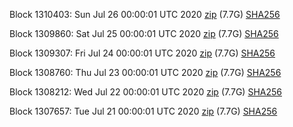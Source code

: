 Block 1310403: Sun Jul 26 00:00:01 UTC 2020 [zip](https://dash-bootstrap.ams3.digitaloceanspaces.com/mainnet/2020-07-26/bootstrap.dat.zip) (7.7G) [SHA256](https://dash-bootstrap.ams3.digitaloceanspaces.com/mainnet/2020-07-26/sha256.txt)

Block 1309860: Sat Jul 25 00:00:01 UTC 2020 [zip](https://dash-bootstrap.ams3.digitaloceanspaces.com/mainnet/2020-07-25/bootstrap.dat.zip) (7.7G) [SHA256](https://dash-bootstrap.ams3.digitaloceanspaces.com/mainnet/2020-07-25/sha256.txt)

Block 1309307: Fri Jul 24 00:00:01 UTC 2020 [zip](https://dash-bootstrap.ams3.digitaloceanspaces.com/mainnet/2020-07-24/bootstrap.dat.zip) (7.7G) [SHA256](https://dash-bootstrap.ams3.digitaloceanspaces.com/mainnet/2020-07-24/sha256.txt)

Block 1308760: Thu Jul 23 00:00:01 UTC 2020 [zip](https://dash-bootstrap.ams3.digitaloceanspaces.com/mainnet/2020-07-23/bootstrap.dat.zip) (7.7G) [SHA256](https://dash-bootstrap.ams3.digitaloceanspaces.com/mainnet/2020-07-23/sha256.txt)

Block 1308212: Wed Jul 22 00:00:01 UTC 2020 [zip](https://dash-bootstrap.ams3.digitaloceanspaces.com/mainnet/2020-07-22/bootstrap.dat.zip) (7.7G) [SHA256](https://dash-bootstrap.ams3.digitaloceanspaces.com/mainnet/2020-07-22/sha256.txt)

Block 1307657: Tue Jul 21 00:00:01 UTC 2020 [zip](https://dash-bootstrap.ams3.digitaloceanspaces.com/mainnet/2020-07-21/bootstrap.dat.zip) (7.7G) [SHA256](https://dash-bootstrap.ams3.digitaloceanspaces.com/mainnet/2020-07-21/sha256.txt)
